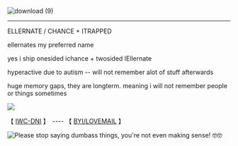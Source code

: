![download (9)](https://github.com/user-attachments/assets/491716b2-4af0-4af0-8393-a1e178a0c228)

------------------------------------------------------------------------------------
ELLERNATE / CHANCE + ITRAPPED

ellernates my preferred name

   yes i ship onesided ichance + twosided IEllernate

  hyperactive due to autism -- will not remember alot of stuff afterwards

huge memory gaps, they are longterm. meaning i will not remember people or things sometimes

![](https://komarev.com/ghpvc/?username=ELLERN4TES&color=880808&label=HACKERS&style=for-the-badge)

【  [IWC-DNI](https://docs.google.com/document/d/1wQQk5GOaFQ3m4uOyKjXkHOkHvSVAF80N3Ud8tFjtZ0M/edit?usp=sharing)  】　---- 【 [BYI/LOVEMAIL](https://docs.google.com/document/d/12m6SMlbFN6OrzZAYuHicgBv7BlPOUY9LkQa_D1JzFgw/edit?usp=sharing)   】　

![_Please stop saying dumbass things, you're not even making sense!_ 🤓🤓](https://github.com/user-attachments/assets/6c9557d3-fc42-40ef-993c-1d969a311fa6)
